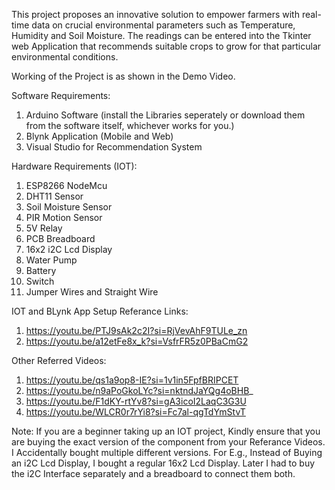 This project proposes an innovative solution to empower farmers with real-time data on crucial environmental parameters such as Temperature, Humidity and Soil Moisture. The readings can be entered into the Tkinter web Application that recommends suitable crops to grow for that particular environmental conditions.

Working of the Project is as shown in the Demo Video.

Software Requirements:
1. Arduino Software (install the Libraries seperately or download them from the software itself, whichever works for you.)
2. Blynk Application (Mobile and Web)
3. Visual Studio for Recommendation System

Hardware Requirements (IOT):
1. ESP8266 NodeMcu
2. DHT11 Sensor
3. Soil Moisture Sensor
4. PIR Motion Sensor
5. 5V Relay
6. PCB Breadboard
7. 16x2 i2C Lcd Display
8. Water Pump
9. Battery
10. Switch
11. Jumper Wires and Straight Wire

IOT and BLynk App Setup Referance Links:
1. https://youtu.be/PTJ9sAk2c2I?si=RjVevAhF9TULe_zn
2. https://youtu.be/a12etFe8x_k?si=VsfrFR5z0PBaCmG2

Other Referred Videos:
1. https://youtu.be/qs1a9op8-IE?si=1v1in5FpfBRIPCET 
2. https://youtu.be/n9aPoGkoLYc?si=nktndJaYQg4oBHB_ 
3. https://youtu.be/F1dKY-rtYv8?si=gA3icoI2LaqC3G3U 
4. https://youtu.be/WLCR0r7rYi8?si=Fc7al-qgTdYmStvT 

Note:
If you are a beginner taking up an IOT project, Kindly ensure that you are buying the exact version of the component from your Referance Videos.
I Accidentally bought multiple different versions.
For E.g., Instead of Buying an i2C Lcd Display, I bought a regular 16x2 Lcd Display. Later I had to buy the i2C Interface separately and a breadboard to connect them both.
